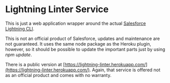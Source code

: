 Lightning Linter Service
========================

This is just a web application wrapper around the actual [Salesforce Lightning CLI](https://www.npmjs.com/package/salesforce-lightning-cli).  

This is not an official product of Salesforce, updates and maintenance are not guaranteed.  It uses the same node package as the Heroku plugin, however, so it should be possible to update the important parts just by using *npm update*.

There is a public version at [https://lightning-linter.herokuapp.com/](https://lightning-linter.herokuapp.com/).  Again, that service is offered not as an official product and comes with no warranty.  



